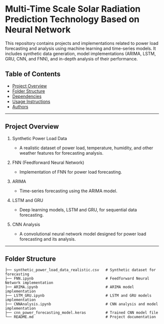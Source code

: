# Multi-Time Scale Solar Radiation Prediction Technology  Based on Neural Network

This repository contains projects and implementations related to power load forecasting and analysis using machine learning and time-series models. It includes synthetic data generation, model implementations (ARIMA, LSTM, GRU, CNN, and FNN), and in-depth analysis of their performance.

## Table of Contents

- [Project Overview](#project-overview)
- [Folder Structure](#folder-structure)
- [Dependencies](#dependencies)
- [Usage Instructions](#usage-instructions)
- [Authors](#authors)

---

## Project Overview

1. Synthetic Power Load Data 
   - A realistic dataset of power load, temperature, humidity, and other weather features for forecasting analysis.

2. FNN (Feedforward Neural Network)
   - Implementation of FNN for power load forecasting.

3. ARIMA
   - Time-series forecasting using the ARIMA model.

4. LSTM and GRU
   - Deep learning models, LSTM and GRU, for sequential data forecasting.

5. CNN Analysis
   - A convolutional neural network model designed for power load forecasting and its analysis.

---

## Folder Structure

```plaintext
├── synthetic_power_load_data_realistic.csv   # Synthetic dataset for forecasting
├── FNN.ipynb                                 # Feedforward Neural Network implementation
├── ARIMA.ipynb                               # ARIMA model implementation
├── LSTM_GRU.ipynb                            # LSTM and GRU models implementation
├── CNNAnalysis.ipynb                         # CNN analysis and model implementation
├── cnn_power_forecasting_model.keras         # Trained CNN model file
└── README.md                                 # Project documentation
